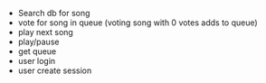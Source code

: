 - Search db for song
- vote for song in queue (voting song with 0 votes adds to queue)
- play next song
- play/pause
- get queue
- user login
- user create session

